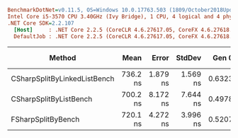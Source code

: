 ``` ini

BenchmarkDotNet=v0.11.5, OS=Windows 10.0.17763.503 (1809/October2018Update/Redstone5)
Intel Core i5-3570 CPU 3.40GHz (Ivy Bridge), 1 CPU, 4 logical and 4 physical cores
.NET Core SDK=2.2.107
  [Host]     : .NET Core 2.2.5 (CoreCLR 4.6.27617.05, CoreFX 4.6.27618.01), 64bit RyuJIT
  DefaultJob : .NET Core 2.2.5 (CoreCLR 4.6.27617.05, CoreFX 4.6.27618.01), 64bit RyuJIT


```
|                       Method |     Mean |    Error |   StdDev |  Gen 0 | Gen 1 | Gen 2 | Allocated |
|----------------------------- |---------:|---------:|---------:|-------:|------:|------:|----------:|
| CSharpSplitByLinkedListBench | 736.2 ns | 1.879 ns | 1.569 ns | 0.6323 |     - |     - |   1.95 KB |
|       CSharpSplitByListBench | 700.2 ns | 8.172 ns | 7.644 ns | 0.4978 |     - |     - |   1.53 KB |
|           FSharpSplitByBench | 720.1 ns | 4.272 ns | 3.996 ns | 0.5207 |     - |     - |    1.6 KB |
